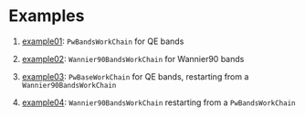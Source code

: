 # Examples

1. [example01](./example_01.py): `PwBandsWorkChain` for QE bands

2. [example02](./example_02.py): `Wannier90BandsWorkChain` for Wannier90 bands

3. [example03](./example_03.py): `PwBaseWorkChain` for QE bands, restarting from a `Wannier90BandsWorkChain`

4. [example04](./example_04.py): `Wannier90BandsWorkChain` restarting from a `PwBandsWorkChain`
